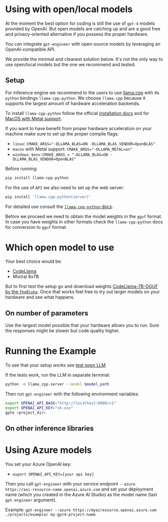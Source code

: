 Using with open/local models
============================

At the moment the best option for coding is still the use of `gpt-4` models provided by OpenAI. But open models are catching up and are a good free and privacy-oriented alternative if you possess the proper hardware.

You can integrate `gpt-engineer` with open-source models by leveraging an OpenAI-compatible API.

We provide the minimal and cleanest solution below. It's not the only way to use open/local models but the one we recommend and tested.

Setup
-----

For inference engine we recommend to the users to use [llama.cpp](https://github.com/ggerganov/llama.cpp) with its `python` bindings `llama-cpp-python`. We choose `llama.cpp` because it supports the largest amount of hardware acceleration backends.

To install `llama-cpp-python` follow the official [installation docs](https://llama-cpp-python.readthedocs.io/en/latest/) and for [MacOS with Metal support](https://llama-cpp-python.readthedocs.io/en/latest/install/macos/).

If you want to have benefit from proper hardware acceleration on your machine make sure to set up the proper compile flags:

- `linux`: `CMAKE_ARGS="-DLLAMA_BLAS=ON -DLLAMA_BLAS_VENDOR=OpenBLAS"`
- `macos` with Metal support: `CMAKE_ARGS="-DLLAMA_METAL=on"`
- `windows`: `$env:CMAKE_ARGS = "-DLLAMA_BLAS=ON -DLLAMA_BLAS_VENDOR=OpenBLAS"`

Before running:

```bash
pip install llama-cpp-python
```

For the use of `API` we also need to set up the web server:

```bash
pip install 'llama-cpp-python[server]'
```

For detailed use consult the [`llama-cpp-python` docs](https://llama-cpp-python.readthedocs.io/en/latest/server/). 

Before we proceed we need to obtain the model weights in the `gguf` format. In case you have weights in other formats check the `llama-cpp-python` docs for conversion to `gguf` format.

Which open model to use
==================

Your best choice would be:

- [CodeLlama](examples/CodeLlama2.py)
- Mixtral 8x7B

But to first test the setup go and download weights [CodeLlama-7B-GGUF by the `TheBloke`](https://huggingface.co/TheBloke/CodeLlama-7B-GGUF). Once that works feel free to try out larger models on your hardware and see what happens.

On number of parameters
-------------------

Use the largest model possible that your hardware allows you to run. Sure the responses might be slower but code quality higher.

Running the Example
==================

To see that your setup works see [test open LLM](examples/test_open_llm/README.md). 

If the tests work, run the LLM in separate terminal:

```bash
python -m llama_cpp.server --model $model_path
```

Then run `gpt-engineer` with the following environment variables:

```bash
export OPENAI_API_BASE="http://localhost:8000/v1"
export OPENAI_API_KEY="sk-xxx"
gpte <project_dir>
```

On other inference libraries
-------------------

Using Azure models
==================

You set your Azure OpenAI key:
- `export OPENAI_API_KEY=[your api key]`

Then you call `gpt-engineer` with your service endpoint `--azure https://aoi-resource-name.openai.azure.com` and set your deployment name (which you created in the Azure AI Studio) as the model name (last `gpt-engineer` argument).

Example:
`gpt-engineer --azure https://myairesource.openai.azure.com ./projects/example/ my-gpt4-project-name`
